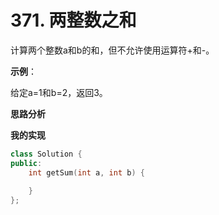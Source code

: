# 371. 两整数之和

计算两个整数a和b的和，但不允许使用运算符+和-。

**示例**：

给定a=1和b=2，返回3。

**思路分析**

**我的实现**

```c++
class Solution {
public:
    int getSum(int a, int b) {
        
    }
};
```

